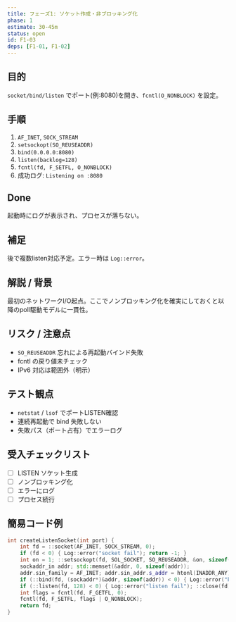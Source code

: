 ```yaml
---
title: フェーズ1: ソケット作成・非ブロッキング化
phase: 1
estimate: 30-45m
status: open
id: F1-03
deps: [F1-01, F1-02]
---
```


## 目的
`socket/bind/listen` でポート(例:8080)を開き、`fcntl(O_NONBLOCK)` を設定。

## 手順
1. `AF_INET`, `SOCK_STREAM`
2. `setsockopt(SO_REUSEADDR)`
3. `bind(0.0.0.0:8080)`
4. `listen(backlog=128)`
5. `fcntl(fd, F_SETFL, O_NONBLOCK)`
6. 成功ログ: `Listening on :8080`

## Done
起動時にログが表示され、プロセスが落ちない。

## 補足
後で複数listen対応予定。エラー時は `Log::error`。

## 解説 / 背景
最初のネットワークI/O起点。ここでノンブロッキング化を確実にしておくと以降のpoll駆動モデルに一貫性。

## リスク / 注意点
- `SO_REUSEADDR` 忘れによる再起動バインド失敗
- fcntl の戻り値未チェック
- IPv6 対応は範囲外（明示）

## テスト観点
- `netstat` / `lsof` でポートLISTEN確認
- 連続再起動で bind 失敗しない
- 失敗パス（ポート占有）でエラーログ

## 受入チェックリスト
- [ ] LISTEN ソケット生成
- [ ] ノンブロッキング化
- [ ] エラーにログ
- [ ] プロセス続行

## 簡易コード例
```cpp
int createListenSocket(int port) {
	int fd = ::socket(AF_INET, SOCK_STREAM, 0);
	if (fd < 0) { Log::error("socket fail"); return -1; }
	int on = 1; ::setsockopt(fd, SOL_SOCKET, SO_REUSEADDR, &on, sizeof(on));
	sockaddr_in addr; std::memset(&addr, 0, sizeof(addr));
	addr.sin_family = AF_INET; addr.sin_addr.s_addr = htonl(INADDR_ANY); addr.sin_port = htons(port);
	if (::bind(fd, (sockaddr*)&addr, sizeof(addr)) < 0) { Log::error("bind fail"); ::close(fd); return -1; }
	if (::listen(fd, 128) < 0) { Log::error("listen fail"); ::close(fd); return -1; }
	int flags = fcntl(fd, F_GETFL, 0);
	fcntl(fd, F_SETFL, flags | O_NONBLOCK);
	return fd;
}
```

